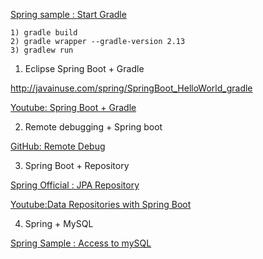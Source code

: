 
[Spring sample : Start Gradle](https://spring.io/guides/gs/gradle/)

```
1) gradle build
2) gradle wrapper --gradle-version 2.13
3) gradlew run
```



1) Eclipse Spring Boot + Gradle

http://javainuse.com/spring/SpringBoot_HelloWorld_gradle

[Youtube: Spring Boot + Gradle](https://www.youtube.com/watch?v=A4oVMLJPvdo)

2) Remote debugging + Spring boot

[GitHub: Remote Debug](http://jdpgrailsdev.github.io/blog/2014/07/15/spring_boot_remote_debug.html)


3) Spring Boot + Repository

[Spring Official : JPA Repository](https://docs.spring.io/spring-data/jpa/docs/current/reference/html/#repositories.core-concepts)

[Youtube:Data Repositories with Spring Boot](https://www.youtube.com/watch?v=4bPT-0f-am4)


4) Spring + MySQL

[Spring Sample : Access to mySQL](https://spring.io/guides/gs/accessing-data-mysql/)

